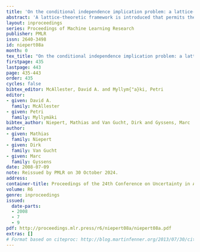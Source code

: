 ```yaml
---
title: 'On the conditional independence implication problem: a lattice-theoretic approach'
abstract: 'A lattice-theoretic framework is introduced that permits the study of the conditional independence (CI) implication problem relative to the class of discrete probability measures. Semi-lattices are associated with CI statements and a finite, sound and complete inference system relative to semi-lattice inclusions is presented. This system is shown to be (1) sound and complete for saturated CI statements, (2) complete for general CI statements, and (3) sound and complete for stable CI statements. These results yield a criterion that can be used to falsify instances of the implication problem and several heuristics are derived that approximate this "lattice-exclusion" criterion in polynomial time. Finally, we provide experimental results that relate our work to results obtained from other existing inference algorithms.'
layout: inproceedings
series: Proceedings of Machine Learning Research
publisher: PMLR
issn: 2640-3498
id: niepert08a
month: 0
tex_title: "On the conditional independence implication problem: a lattice-theoretic approach"
firstpage: 435
lastpage: 443
page: 435-443
order: 435
cycles: false
bibtex_editor: McAllester, David A. and Myllym{"a}ki, Petri
editor:
- given: David A.
  family: McAllester
- given: Petri
  family: Myllymäki
bibtex_author: Niepert, Mathias and Van Gucht, Dirk and Gyssens, Marc
author:
- given: Mathias
  family: Niepert
- given: Dirk
  family: Van Gucht
- given: Marc
  family: Gyssens 
date: 2008-07-09
note: Reissued by PMLR on 30 October 2024.
address:
container-title: Proceedings of the 24th Conference on Uncertainty in Artificial Intelligence
volume: R6
genre: inproceedings
issued:
  date-parts:
  - 2008
  - 7
  - 9
pdf: http://proceedings.mlr.press/r6/niepert08a/niepert08a.pdf
extras: []
# Format based on citeproc: http://blog.martinfenner.org/2013/07/30/citeproc-yaml-for-bibliographies/
---
```

